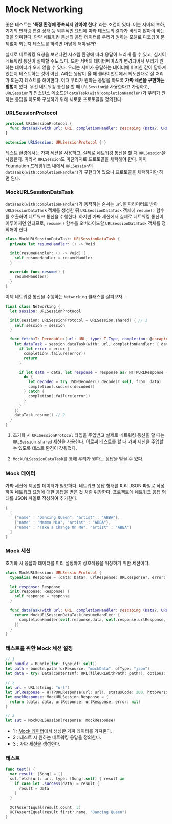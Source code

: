# Mock Networking

좋은 테스트는 **'특정 환경에 종속되지 않아야 한다'** 라는 조건이 있다. 이는 서버의 부하, 기기의 인터넷 연결 상태 등 외부적인 요인에 따라 테스트의 결과가 바뀌지 않아야 하는 것을 의미한다. 만약 네트워킹 통신의 응답 데이터를 우리가 원하는 모델로 디코딩이 문제없이 되는지 테스트를 하려면 어떻게 해야될까?

실제로 네트워킹 요청을 보낸다면 시스템 환경에 따라 응답이 느리게 올 수 있고, 심지어 네트워킹 통신이 실패할 수도 있다. 또한 서버의 데이터베이스가 변경되어서 우리가 원하는 데이터가 오지 않을 수 있다. 우리는 서버가 응답하는 데이터에 어떠한 값이 담아져 있는지 테스트하는 것이 아닌, A라는 응답이 올 때 클라이언트에서 의도한대로 잘 처리가 되는지 테스트를 해야한다. 이때 우리가 원하는 응답을 하도록 **가짜 세션을 구현하는 방법**이 있다. 우선 네트워킹 통신을 할 때 `URLSession`을 사용한다고 가정하고, `URLSession`의 인스턴스 메소드인 `dataTask(with:completionHandler)`가 우리가 원하는 응답을 하도록 구성하기 위해 새로운 프로토콜을 정의한다.

### URLSessionProtocol

```swift
protocol URLSessionProtocol {
  func dataTask(with url: URL, completionHandler: @escaping (Data?, URLResponse?, Error?) -> Void) -> URLSessionDataTask
}

extension URLSession: URLSessionProtocol { }
```

테스트 환경에서는 가짜 세션을 사용하고, 실제로 네트워킹 통신을 할 때 `URLSession`을 사용한다. 따라서 `URLSession`도 마찬가지로 프로토콜을 채택해야 한다. 이미 Foundation 프레임워크 내에서 `URLSession`의 `dataTask(with:completionHandler)`가 구현되어 있으니 프로토콜을 채택하기만 하면 된다.

### MockURLSessionDataTask

`dataTask(with:completionHandler)`가 동작하는 순서는 `url`을 파라미터로 받아 `URLSessionDataTask` 객체를 생성한 뒤 `URLSessionDataTask` 객체에 `resume()` 함수를 호출하여 네트워크 통신을 수행한다. 하지만 가짜 세션에서 실제로 네트워킹 통신이 이루어지면 안되므로, `resume()` 함수를 오버라이드할 `URLSessionDataTask` 객체를 정의해야 한다.

```swift
class MockURLSessionDataTask: URLSessionDataTask {
  private let resumeHandler: () -> Void

  init(resumeHandler: () -> Void) {
    self.resumeHandler = resumeHandler
  }

  override func resume() {
    resumeHandler()
  }
}
```

이제 네트워킹 통신을 수행하는 `Networking` 클래스를 살펴보자.

```swift
final class Networking {
  let session: URLSessionProtocol

  init(session: URLSessionProtocol = URLSession.shared) { // 1
    self.session = session
  }

  func fetch<T: Decodable>(url: URL, type: T.Type, completion: @escaping ((Result<T, Error>) -> Void)) {
    let dataTask = session.dataTask(with: url, completionHandler: { data, response, error in 
      if let error = error {
        completion(.failure(error))
        return
      }

      if let data = data, let response = response as? HTTPURLResponse {
        do {
          let decoded = try JSONDecoder().decode(T.self, from: data)
          completion(.success(decoded))
        } catch {
          completion(.failure(error))
        }
      }
    })
    dataTask.resume() // 2
  }
}
```

1. 초기화 시 `URLSessionProtocol` 타입을 주입받고 실제로 네트워킹 통신을 할 때는 `URLSession.shared` 세션을 사용한다. 이로써 테스트를 할 때 가짜 세션을 주입할 수 있도록 테스트 환경이 갖춰졌다. 

2. `MockURLSessionDataTask`를 통해 우리가 원하는 응답을 받을 수 있다.

### Mock 데이터

가짜 세션에 제공할 데이터가 필요하다. 네트워크 응답 형태를 미리 JSON 파일로 작성하여 네트워크 요청에 대한 응답을 받은 것 처럼 위장한다. 프로젝트에 네트워크 응답 형태를 JSON 파일로 작성하여 추가한다.

```swift
{
  [
    {"name" : "Dancing Queen", "artist" : "ABBA"},
    {"name" : "Mamma Mia", "artist" : "ABBA"},
    {"name" : "Take a Change On Me", "artist" : "ABBA"}
  ]
}
```

### Mock 세션

초기화 시 응답과 데이터를 미리 설정하여 상호작용을 위장하기 위한 세션이다.

```swift
class MockURLSession: URLSessionProtocol {
  typealias Response = (data: Data?, urlResponse: URLResponse?, error: Error?)

  let response: Response
  init(response: Response) {
    self.response = response
  }

  func dataTask(with url: URL, completionHandler: @escaping (Data?, URLResponse?, Error?) -> Void) -> URLSessionDataTask {
    return MockURLSessionDataTask(resumeHandler: {
      completionHandler(self.response.data, self.response.urlResponse, self.response.error)
    })
  }
}
```

### 테스트를 위한 Mock 세션 설정

```swift
// 1
let bundle = Bundle(for: type(of: self))
let path = bundle.path(forResource: "mockData", ofType: "json")
let data = try? Data(contentsOf: URL(fileURLWithPath: path!), options: .alwaysMapped)

// 2
let url = URL(string: "url")
let urlResponse = HTTPURLResponse(url: url!, statusCode: 200, httpVersion: nil, headerFields: nil)
let mockResponse: MockURLSession.Response = {
  return (data: data, urlResponse: urlResponse, error: nil)
}

// 3
let sut = MockURLSession(response: mockResponse)
```

- 1 : [Mock 데이터](#mock-데이터)에서 생성한 가짜 데이터를 가져온다.
- 2 : 테스트 시 원하는 네트워킹 응답을 정의한다.
- 3 : 가짜 세션을 생성한다.

### 테스트

```swift
func test() {
  var result: [Song] = []
  sut.fetch(url: url, type: [Song].self) { result in 
    if case let .success(data) = result {
      result = data
    }
  }
  
  XCTAssertEqual(result.count, 3)
  XCTAssertEqual(result.first?.name, "Dancing Queen")
}
```